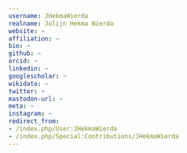 ```yaml
---
username: JHekmaWierda
realname: Jolijn Hekma Wierda
website: ~
affiliation: ~
bio: ~
github: ~
orcid: ~
linkedin: ~
googlescholar: ~
wikidata: ~
twitter: ~
mastodon-url: ~
meta: ~
instagram: ~
redirect_from:
- /index.php/User:JHekmaWierda
- /index.php/Special:Contributions/JHekmaWierda
---
```

